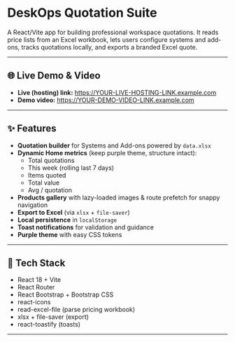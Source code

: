 # DeskOps Quotation Suite

A React/Vite app for building professional workspace quotations. It reads price lists from an Excel workbook, lets users configure systems and add-ons, tracks quotations locally, and exports a branded Excel quote.

---

## 🌐 Live Demo & Video

- **Live (hosting) link:** https://YOUR-LIVE-HOSTING-LINK.example.com
- **Demo video:** https://YOUR-DEMO-VIDEO-LINK.example.com


---

## ✨ Features

- **Quotation builder** for Systems and Add-ons powered by `data.xlsx`
- **Dynamic Home metrics** (keep purple theme, structure intact):
  - Total quotations
  - This week (rolling last 7 days)
  - Items quoted
  - Total value
  - Avg / quotation
- **Products gallery** with lazy-loaded images & route prefetch for snappy navigation
- **Export to Excel** (via `xlsx` + `file-saver`)
- **Local persistence** in `localStorage`
- **Toast notifications** for validation and guidance
- **Purple theme** with easy CSS tokens

---

## 🧱 Tech Stack

- React 18 + Vite
- React Router
- React Bootstrap + Bootstrap CSS
- react-icons
- read-excel-file (parse pricing workbook)
- xlsx + file-saver (export)
- react-toastify (toasts)

---


